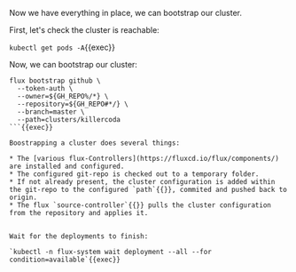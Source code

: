 Now we have everything in place, we can bootstrap our cluster.

First, let's check the cluster is reachable:

`kubectl get pods -A`{{exec}}

Now, we can bootstrap our cluster:

```
flux bootstrap github \
  --token-auth \
  --owner=${GH_REPO%/*} \
  --repository=${GH_REPO#*/} \
  --branch=master \
  --path=clusters/killercoda
```{{exec}}

Boostrapping a cluster does several things:

* The [various flux-Controllers](https://fluxcd.io/flux/components/) are installed and configured.
* The configured git-repo is checked out to a temporary folder.
* If not already present, the cluster configuration is added within the git-repo to the configured `path`{{}}, commited and pushed back to origin.
* The flux `source-controller`{{}} pulls the cluster configuration from the repository and applies it.


Wait for the deployments to finish:

`kubectl -n flux-system wait deployment --all --for condition=available`{{exec}}
